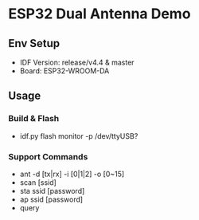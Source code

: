 # ESP32 Dual Antenna Demo

## Env Setup
- IDF Version: release/v4.4 & master
- Board: ESP32-WROOM-DA

## Usage

### Build & Flash
- idf.py flash monitor -p /dev/ttyUSB?

### Support Commands

- ant -d [tx|rx] -i [0|1|2] -o [0~15]
- scan [ssid]
- sta ssid [password]
- ap ssid [password]
- query
